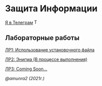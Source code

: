 # Защита Информации

 [Я в Телеграм](https://t.me/amunra2) <img src="https://img.icons8.com/external-tal-revivo-shadow-tal-revivo/344/external-telegram-is-a-cloud-based-instant-messaging-and-voice-over-ip-service-logo-shadow-tal-revivo.png" alt="Telegram" width=15>


 ## Лабораторные работы

 [ЛР1: Использование установочного файла](./lab_01/)
 
 [ЛР2: Энигма (В процессе выполнения)](.)
 
 [ЛР3: Coming Soon...](.)

_@amunra2 (2021г.)_
